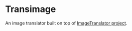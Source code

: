 # Transimage

An image translator built on top of [ImageTranslator project](https://github.com/A2va/ImageTranslator).